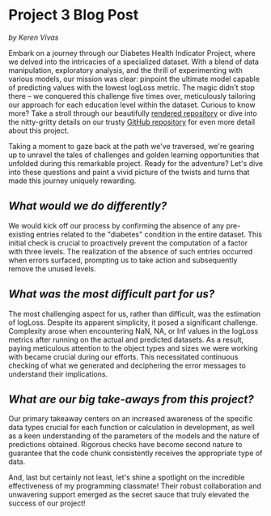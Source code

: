 
# Project 3 Blog Post
_by Keren Vivas_

Embark on a journey through our Diabetes Health Indicator Project, where we delved into the intricacies of a specialized dataset. With a blend of data manipulation, exploratory analysis, and the thrill of experimenting with various models, our mission was clear: pinpoint the ultimate model capable of predicting values with the lowest logLoss metric. The magic didn't stop there – we conquered this challenge five times over, meticulously tailoring our approach for each education level within the dataset. Curious to know more? Take a stroll through our beautifully [rendered repository](https://jgally.github.io/ST558_Project_3/) or dive into the nitty-gritty details on our trusty [GitHub repository](https://github.com/jgally/ST558_Project_3.git) for even more detail about this project.

Taking a moment to gaze back at the path we've traversed, we're gearing up to unravel the tales of challenges and golden learning opportunities that unfolded during this remarkable project. Ready for the adventure? Let's dive into these questions and paint a vivid picture of the twists and turns that made this journey uniquely rewarding. 

## _**What would we do differently?**_  
We would kick off our process by confirming the absence of any pre-existing entries related to the "diabetes" condition in the entire dataset. This initial check is crucial to proactively prevent the computation of a factor with three levels. The realization of the absence of such entries occurred when errors surfaced, prompting us to take action and subsequently remove the unused levels.

## _**What was the most difficult part for us?**_ 
The most challenging aspect for us, rather than difficult, was the estimation of logLoss. Despite its apparent simplicity, it posed a significant challenge. Complexity arose when encountering NaN, NA, or Inf values in the logLoss metrics after running on the actual and predicted datasets. As a result, paying meticulous attention to the object types and sizes we were working with became crucial during our efforts. This necessitated continuous checking of what we generated and deciphering the error messages to understand their implications.

## _**What are our big take-aways from this project?**_
Our primary takeaway centers on an increased awareness of the specific data types crucial for each function or calculation in development, as well as a keen understanding of the parameters of the models and the nature of predictions obtained. Rigorous checks have become second nature to guarantee that the code chunk consistently receives the appropriate type of data.

And, last but certainly not least, let's shine a spotlight on the incredible effectiveness of my programming classmate! Their robust collaboration and unwavering support emerged as the secret sauce that truly elevated the success of our project!
